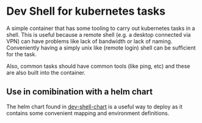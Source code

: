 # Dev Shell for kubernetes tasks

A simple container that has some tooling to carry out kubernetes tasks in a shell.  This
is useful because a remote shell (e.g. a desktop connected via VPN) can have problems like
lack of bandwidth or lack of naming. Conveniently having a simply unix like (remote login)
shell can be sufficient for the task.

Also, common tasks should have common tools (like ping, etc) and these are also built
into the container.

## Use in comibination with a helm chart

The helm chart found in [dev-shell-chart](https://github.com/helxplatform/dev-shell-chart)
is a useful way to deploy as it contains some convenient mapping and environment definitions.
